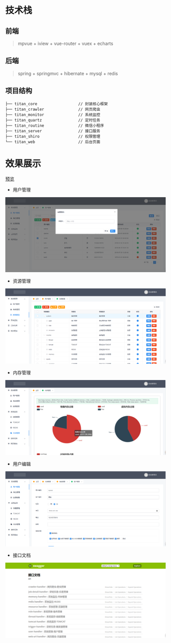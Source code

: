 # 技术栈
## 前端
> mpvue + iview + vue-router + vuex + echarts
## 后端
> spring + springmvc + hibernate + mysql + redis

## 项目结构
```
├── titan_core                  // 封装核心框架
├── titan_crawler               // 网页爬虫
├── titan_monitor               // 系统监控
├── titan_quartz                // 定时任务
├── titan_routine               // 微信小程序
├── titan_server                // 接口服务
├── titan_shiro                 // 权限管理
└── titan_web                   // 后台页面
```

# 效果展示
[预览](https://45.76.222.218:8000)
- 用户管理
<img src="https://github.com/qianlic/titan/blob/master/snapshot/user.png"/>

- 资源管理
<img src="https://github.com/qianlic/titan/blob/master/snapshot/resource.png"/>

- 内存管理
<img src="https://github.com/qianlic/titan/blob/master/snapshot/memory.png"/>

- 用户编辑
<img src="https://github.com/qianlic/titan/blob/master/snapshot/useredit.png"/>

- 接口文档
<img src="https://github.com/qianlic/titan/blob/master/snapshot/api.png"/>
